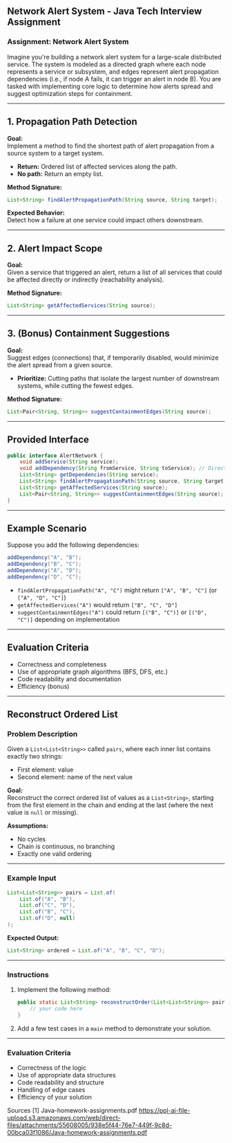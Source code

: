 ## Network Alert System - Java Tech Interview Assignment

### Assignment: Network Alert System

Imagine you're building a network alert system for a large-scale distributed service.
The system is modeled as a directed graph where each node represents a service or
subsystem,
and edges represent alert propagation dependencies (i.e., if node A fails, it can trigger an
alert in node B).
You are tasked with implementing core logic to determine how alerts spread and suggest
optimization steps for containment.

---

## 1. Propagation Path Detection

**Goal:**  
Implement a method to find the shortest path of alert propagation from a source system to a target system.

- **Return:** Ordered list of affected services along the path.
- **No path:** Return an empty list.

**Method Signature:**
```java
List<String> findAlertPropagationPath(String source, String target);
```

**Expected Behavior:**  
Detect how a failure at one service could impact others downstream.

---

## 2. Alert Impact Scope

**Goal:**  
Given a service that triggered an alert, return a list of all services that could be affected directly or indirectly (reachability analysis).

**Method Signature:**
```java
List<String> getAffectedServices(String source);
```

---

## 3. (Bonus) Containment Suggestions

**Goal:**  
Suggest edges (connections) that, if temporarily disabled, would minimize the alert spread from a given source.

- **Prioritize:** Cutting paths that isolate the largest number of downstream systems, while cutting the fewest edges.

**Method Signature:**
```java
List<Pair<String, String>> suggestContainmentEdges(String source);
```

---

## Provided Interface

```java
public interface AlertNetwork {
    void addService(String service);
    void addDependency(String fromService, String toService); // Directed edge
    List<String> getDependencies(String service);
    List<String> findAlertPropagationPath(String source, String target);
    List<String> getAffectedServices(String source);
    List<Pair<String, String>> suggestContainmentEdges(String source); // Bonus
}
```

---

## Example Scenario

Suppose you add the following dependencies:
```java
addDependency("A", "B");
addDependency("B", "C");
addDependency("A", "D");
addDependency("D", "C");
```

- `findAlertPropagationPath("A", "C")` might return `["A", "B", "C"]` (or `["A", "D", "C"]`)
- `getAffectedServices("A")` would return `["B", "C", "D"]`
- `suggestContainmentEdges("A")` could return `[("B", "C")]` or `[("D", "C")]` depending on implementation

---

## Evaluation Criteria

- Correctness and completeness
- Use of appropriate graph algorithms (BFS, DFS, etc.)
- Code readability and documentation
- Efficiency (bonus)

---

## Reconstruct Ordered List

### Problem Description

Given a `List<List<String>>` called `pairs`, where each inner list contains exactly two strings:

- First element: value
- Second element: name of the next value

**Goal:**  
Reconstruct the correct ordered list of values as a `List<String>`, starting from the first element in the chain and ending at the last (where the next value is `null` or missing).

**Assumptions:**

- No cycles
- Chain is continuous, no branching
- Exactly one valid ordering

---

### Example Input

```java
List<List<String>> pairs = List.of(
    List.of("A", "B"),
    List.of("C", "D"),
    List.of("B", "C"),
    List.of("D", null)
);
```

**Expected Output:**
```java
List<String> ordered = List.of("A", "B", "C", "D");
```

---

### Instructions

1. Implement the following method:
    ```java
    public static List<String> reconstructOrder(List<List<String>> pairs) {
        // your code here
    }
    ```
2. Add a few test cases in a `main` method to demonstrate your solution.

---

### Evaluation Criteria

- Correctness of the logic
- Use of appropriate data structures
- Code readability and structure
- Handling of edge cases
- Efficiency of your solution

Sources
[1] Java-homework-assignments.pdf https://ppl-ai-file-upload.s3.amazonaws.com/web/direct-files/attachments/55608005/938e5f44-76e7-449f-9c8d-00bca03f1086/Java-homework-assignments.pdf
